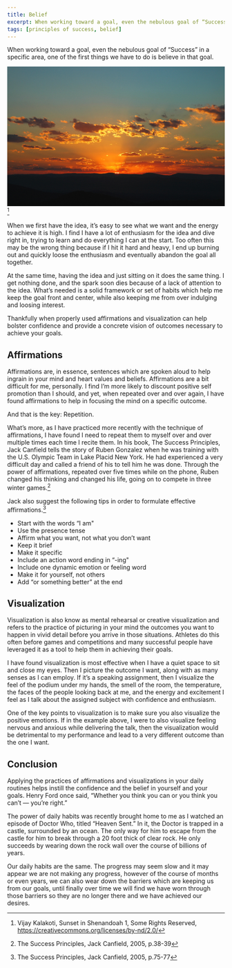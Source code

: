 ```yaml
---
title: Belief
excerpt: When working toward a goal, even the nebulous goal of “Success” in a specific area, one of the first things we have to do is believe in that goal.
tags: [principles of success, belief]
---
```


When working toward a goal, even the nebulous goal of “Success” in a specific area, one of the first things we have to do is believe in that goal.

![sunset][photo] [^photo_attribution]

When we first have the idea, it’s easy to see what we want and the energy to achieve it is high. I find I have a lot of enthusiasm for the idea and dive right in, trying to learn and do everything I can at the start. Too often this may be the wrong thing because if I hit it hard and heavy, I end up burning out and quickly loose the enthusiasm and eventually abandon the goal all together.

At the same time, having the idea and just sitting on it does the same thing. I get nothing done, and the spark soon dies because of a lack of attention to the idea. What’s needed is a solid framework or set of habits which help me keep the goal front and center, while also keeping me from over indulging and loosing interest.

Thankfully when properly used affirmations and visualization can help bolster confidence and provide a concrete vision of outcomes necessary to achieve your goals.

## Affirmations

Affirmations are, in essence, sentences which are spoken aloud to help ingrain in your mind and heart values and beliefs. Affirmations are a bit difficult for me, personally. I find I’m more likely to discount positive self promotion than I should, and yet, when repeated over and over again, I have found affirmations to help in focusing the mind on a specific outcome.

And that is the key: Repetition.

What’s more, as I have practiced more recently with the technique of affirmations, I have found I need to repeat them to myself over and over multiple times each time I recite them. In his book, The Success Principles, Jack Canfield tells the story of Ruben Gonzalez when he was training with the U.S. Olympic Team in Lake Placid New York. He had experienced a very difficult day and called a friend of his to tell him he was done. Through the power of affirmations, repeated over five times while on the phone, Ruben changed his thinking and changed his life, going on to compete in three winter games.[^olympics]

Jack also suggest the following tips in order to formulate effective affirmations.[^affirmations]

- Start with the words “I am"
- Use the presence tense
- Affirm what you want, not what you don’t want
- Keep it brief
- Make it specific
- Include an action word ending in “-ing"
- Include one dynamic emotion or feeling word
- Make it for yourself, not others
- Add “or something better” at the end

## Visualization

Visualization is also know as mental rehearsal or creative visualization and refers to the practice of picturing in your mind the outcomes you want to happen in vivid detail before you arrive in those situations. Athletes do this often before games and competitions and many successful people have leveraged it as a tool to help them in achieving their goals.

I have found visualization is most effective when I have a quiet space to sit and close my eyes. Then I picture the outcome I want, along with as many senses as I can employ. If it’s a speaking assignment, then I visualize the feel of the podium under my hands, the smell of the room, the temperature, the faces of the people looking back at me, and the energy and excitement I feel as I talk about the assigned subject with confidence and enthusiasm.

One of the key points to visualization is to make sure you also visualize the positive emotions. If in the example above, I were to also visualize feeling nervous and anxious while delivering the talk, then the visualization would be detrimental to my performance and lead to a very different outcome than the one I want.

## Conclusion

Applying the practices of affirmations and visualizations in your daily routines helps instill the confidence and the belief in yourself and your goals. Henry Ford once said, “Whether you think you can or you think you can’t — you’re right.”

The power of daily habits was recently brought home to me as I watched an episode of Doctor Who, titled “Heaven Sent.” In it, the Doctor is trapped in a castle, surrounded by an ocean. The only way for him to escape from the castle for him to break through a 20 foot thick of clear rock. He only succeeds by wearing down the rock wall over the course of billions of years.

Our daily habits are the same. The progress may seem slow and it may appear we are not making any progress, however of the course of months or even years, we can also wear down the barriers which are keeping us from our goals, until finally over time we will find we have worn through those barriers so they are no longer there and we have achieved our desires.

[photo]: /images/post_images/sunset.jpg
[^photo_attribution]: Vijay Kalakoti, Sunset in Shenandoah 1, Some Rights Reserved, https://creativecommons.org/licenses/by-nd/2.0/
[^olympics]: The Success Principles, Jack Canfield, 2005, p.38-39
[^affirmations]: The Success Principles, Jack Canfield, 2005, p.75-77
